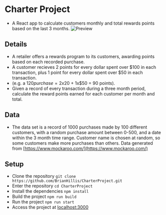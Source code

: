 # Charter Project
- A React app to calculate customers monthly and total rewards points based on the last 3 months.
![Preview](https://photos.app.goo.gl/trKmvQYFj2MjSy2c9)
## Details
- A retailer offers a rewards program to its customers, awarding points based on each recorded purchase.
- A customer recieves 2 points for every dollar spent over $100 in each transaction, plus 1 point for every dollar spent over $50 in each transaction.
- (e.g. a $120 purchase = 2x$20 + 1x$50 = 90 points).
- Given a record of every transaction during a three month period, calculate the reward points earned for each customer per month and total.
## Data
- The data set is a record of 1000 purchases made by 100 different customers, with a random purchase amount between 0-500, and a date within the 3 month time range. Customer name is chosen at random, so some customers make more purchases than others. Data generated from [https://www.mockaroo.com/](https://www.mockaroo.com/)
## Setup
- Clone the repository ```git clone https://github.com/BrianHillis/CharterProject.git```
- Enter the repository ```cd CharterProject```
- Install the dependencies ```npm install```
- Build the project ```npm run build```
- Run the project ```npm run start```
- Access the project at [localhost:3000](http://localhost:3000/)